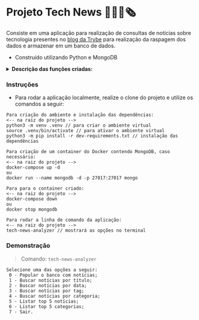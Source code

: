 # Projeto Tech News 👨🏻‍💻🗞

Consiste em uma aplicação para realização de consultas de notícias sobre tecnologia presentes no [blog da Trybe](https://blog.betrybe.com/) para realização da raspagem dos dados e armazenar em um banco de dados.

* Construído utilizando Python e MongoDB

<details>
  <summary><strong>Descrição das funções criadas:</strong></summary><br />

| Função | Descrição | Localização |
|---|---|---|
| `fetch` | Responsável por realizar a requisição do conteúdo `HTML` | `tech_news/scraper.py` |
| `scrape_updates` | Responsável por coletar todos os links das páginas de notícias | `tech_news/scraper.py` |
| `scrape_next_page_link` | Responsável por coletar o link da próxima página de notícias | `tech_news/scraper.py` |  
| `scrape_news` | Responsável por coletar as informações de uma notícia | `tech_news/scraper.py` |  
| `get_tech_news` | Responsável por combinar as funções acima para realizar a raspagem de dados e armazenadamento das informações no banco de dados | `tech_news/scraper.py` |  
| `search_by_title` | A partir dos dados presentes no banco, retorna a busca por título | `tech_news/analyzer/search_engine.py` |
| `search_by_date` | A partir dos dados presentes no banco, retorna a busca por data | `tech_news/analyzer/search_engine.py` |  
| `search_by_tag` | A partir dos dados presentes no banco, retorna a busca pela tag informada | `tech_news/analyzer/search_engine.py` | 
| `search_by_category` | A partir dos dados presentes no banco, retorna a busca pela categoria informada | `tech_news/analyzer/search_engine.py` |
| `top_5_news` | A partir dos dados presentes no banco, retorna as cinco notícias mais populares | `tech_news/analyzer/ratings.py` |
| `top_5_categories` | A partir dos dados presentes no banco, retorna as cinco categorias com mais ocorrências | `tech_news/analyzer/ratings.py` |
| `analyzer_menu` | A partir das funções criadas, retorna as informações mediante a solicitação pela linha de comando | `tech_news/menu.py` |

<br />
</details>


### Instruções

- Para rodar a aplicação localmente, realize o clone do projeto e utilize os comandos a seguir:

```
Para criação do ambiente e instalação das dependências:
<-- na raiz do projeto -->
python3 -m venv .venv // para criar o ambiente virtual
source .venv/bin/activate // para ativar o ambiente virtual
python3 -m pip install -r dev-requirements.txt // instalação das dependências

Para criação de um container do Docker contendo MongoDB, caso necessário:
<-- na raiz do projeto -->
docker-compose up -d
ou
docker run --name mongodb -d -p 27017:27017 mongo

Para para o container criado:
<-- na raiz do projeto -->
docker-compose down
ou
docker stop mongodb

Para rodar a linha de comando da aplicação:
<-- na raiz do projeto -->
tech-news-analyzer // mostrará as opções no terminal
```

### Demonstração

> Comando: `tech-news-analyzer`

```
Selecione uma das opções a seguir:
 0 - Popular o banco com notícias;
 1 - Buscar notícias por título;
 2 - Buscar notícias por data;
 3 - Buscar notícias por tag;
 4 - Buscar notícias por categoria;
 5 - Listar top 5 notícias;
 6 - Listar top 5 categorias;
 7 - Sair.
```
